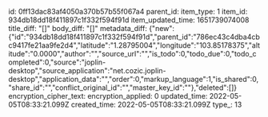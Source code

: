 id: 0ff13dac83af4050a370b57b55f067a4
parent_id: 
item_type: 1
item_id: 934db18dd18f411897c1f332f594f91d
item_updated_time: 1651739074008
title_diff: "[]"
body_diff: "[]"
metadata_diff: {"new":{"id":"934db18dd18f411897c1f332f594f91d","parent_id":"786ec43c4dba4cbc9417fe21aa9fe2d4","latitude":"1.28795004","longitude":"103.85178375","altitude":"0.0000","author":"","source_url":"","is_todo":0,"todo_due":0,"todo_completed":0,"source":"joplin-desktop","source_application":"net.cozic.joplin-desktop","application_data":"","order":0,"markup_language":1,"is_shared":0,"share_id":"","conflict_original_id":"","master_key_id":""},"deleted":[]}
encryption_cipher_text: 
encryption_applied: 0
updated_time: 2022-05-05T08:33:21.099Z
created_time: 2022-05-05T08:33:21.099Z
type_: 13